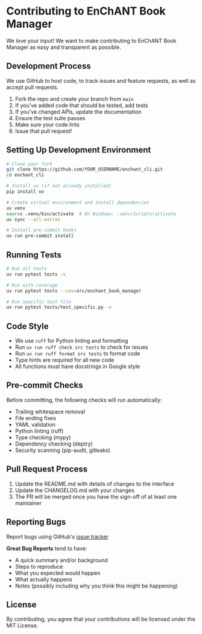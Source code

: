 # Contributing to EnChANT Book Manager

We love your input! We want to make contributing to EnChANT Book Manager as easy and transparent as possible.

## Development Process

We use GitHub to host code, to track issues and feature requests, as well as accept pull requests.

1. Fork the repo and create your branch from `main`
2. If you've added code that should be tested, add tests
3. If you've changed APIs, update the documentation
4. Ensure the test suite passes
5. Make sure your code lints
6. Issue that pull request!

## Setting Up Development Environment

```bash
# Clone your fork
git clone https://github.com/YOUR_USERNAME/enchant_cli.git
cd enchant_cli

# Install uv (if not already installed)
pip install uv

# Create virtual environment and install dependencies
uv venv
source .venv/bin/activate  # On Windows: .venv\Scripts\activate
uv sync --all-extras

# Install pre-commit hooks
uv run pre-commit install
```

## Running Tests

```bash
# Run all tests
uv run pytest tests -v

# Run with coverage
uv run pytest tests --cov=src/enchant_book_manager

# Run specific test file
uv run pytest tests/test_specific.py -v
```

## Code Style

- We use `ruff` for Python linting and formatting
- Run `uv run ruff check src tests` to check for issues
- Run `uv run ruff format src tests` to format code
- Type hints are required for all new code
- All functions must have docstrings in Google style

## Pre-commit Checks

Before committing, the following checks will run automatically:
- Trailing whitespace removal
- File ending fixes
- YAML validation
- Python linting (ruff)
- Type checking (mypy)
- Dependency checking (deptry)
- Security scanning (pip-audit, gitleaks)

## Pull Request Process

1. Update the README.md with details of changes to the interface
2. Update the CHANGELOG.md with your changes
3. The PR will be merged once you have the sign-off of at least one maintainer

## Reporting Bugs

Report bugs using GitHub's [issue tracker](https://github.com/Emasoft/enchant_cli/issues)

**Great Bug Reports** tend to have:
- A quick summary and/or background
- Steps to reproduce
- What you expected would happen
- What actually happens
- Notes (possibly including why you think this might be happening)

## License

By contributing, you agree that your contributions will be licensed under the MIT License.
